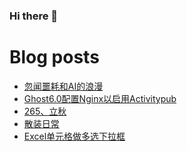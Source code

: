 ### Hi there 👋

<!--
**rebron1900/rebron1900** is a ✨ _special_ ✨ repository because its `README.md` (this file) appears on your GitHub profile.

Here are some ideas to get you started:

- 🔭 I’m currently working on ...
- 🌱 I’m currently learning ...
- 👯 I’m looking to collaborate on ...
- 🤔 I’m looking for help with ...
- 💬 Ask me about ...
- 📫 How to reach me: ...
- 😄 Pronouns: ...
- ⚡ Fun fact: ...
-->



# Blog posts
<!-- BLOG-POST-LIST:START -->
- [忽闻噩耗和AI的浪漫](https://1900.live/suddenly-hearing-bad-news-and-the-romance-of-ai/)
- [Ghost6.0配置Nginx以启用Activitypub](https://1900.live/ghost6-0pei-zhi-nginxyi-qi-yong-activitypub/)
- [265、立秋](https://1900.live/265-li-qiu/)
- [散装日常](https://1900.live/re-de-fa-hun-sui-sui-nian/)
- [Excel单元格做多选下拉框](https://1900.live/exceldan-yuan-ge-zuo-duo-xuan-xia-la-kuang/)
<!-- BLOG-POST-LIST:END -->
